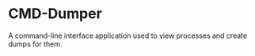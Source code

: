 # CMD-Dumper
A command-line interface application used to view processes and create dumps for them.
